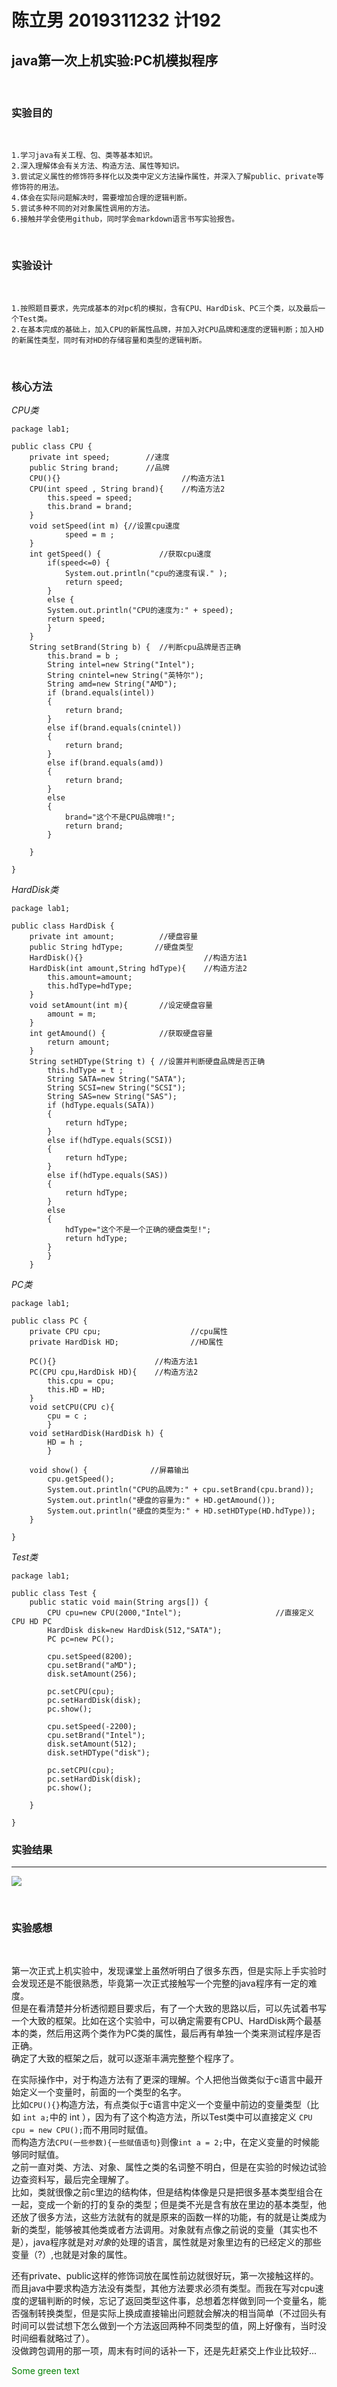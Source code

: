 # 陈立男 2019311232 计192 

## java第一次上机实验:PC机模拟程序 
<br>

### 实验目的  

<br>

    1.学习java有关工程、包、类等基本知识。
    2.深入理解体会有关方法、构造方法、属性等知识。
    3.尝试定义属性的修饰符多样化以及类中定义方法操作属性，并深入了解public、private等修饰符的用法。
    4.体会在实际问题解决时，需要增加合理的逻辑判断。
    5.尝试多种不同的对对象属性调用的方法。
    6.接触并学会使用github，同时学会markdown语言书写实验报告。

<br>


### 实验设计

<br>


    1.按照题目要求，先完成基本的对pc机的模拟，含有CPU、HardDisk、PC三个类，以及最后一个Test类。
    2.在基本完成的基础上，加入CPU的新属性品牌，并加入对CPU品牌和速度的逻辑判断；加入HD的新属性类型，同时有对HD的存储容量和类型的逻辑判断。
    
    
<br>
    
### 核心方法

*CPU类*



```
package lab1;

public class CPU {
	private int speed;        //速度
	public String brand;      //品牌
	CPU(){}                           //构造方法1
	CPU(int speed , String brand){    //构造方法2
		this.speed = speed;
		this.brand = brand;		
	}
	void setSpeed(int m) {//设置cpu速度
			speed = m ;	
	}
	int getSpeed() {             //获取cpu速度
		if(speed<=0) {
			System.out.println("cpu的速度有误." );
			return speed;
		}
		else {	
		System.out.println("CPU的速度为:" + speed);
		return speed;
		}
	}
	String setBrand(String b) {  //判断cpu品牌是否正确
		this.brand = b ;	
		String intel=new String("Intel");
		String cnintel=new String("英特尔");
	    String amd=new String("AMD");
		if (brand.equals(intel))
		{
			return brand;
		}
		else if(brand.equals(cnintel))
		{
			return brand;	  
		}
		else if(brand.equals(amd))
		{
			return brand;
		}
		else 
		{
			brand="这个不是CPU品牌哦!";
			return brand;
		}			
		
	}

}

``` 

*HardDisk类*

```
package lab1;

public class HardDisk {
	private int amount;          //硬盘容量
	public String hdType;       //硬盘类型
	HardDisk(){}                           //构造方法1
	HardDisk(int amount,String hdType){    //构造方法2
		this.amount=amount;
		this.hdType=hdType;
	}
	void setAmount(int m){       //设定硬盘容量
		amount = m;
	}
	int getAmound() {            //获取硬盘容量
		return amount;
	}
	String setHDType(String t) { //设置并判断硬盘品牌是否正确
		this.hdType = t ;	
		String SATA=new String("SATA");
		String SCSI=new String("SCSI");
	    String SAS=new String("SAS");
		if (hdType.equals(SATA))
		{
			return hdType;
		}
		else if(hdType.equals(SCSI))
		{
			return hdType;	  
		}
		else if(hdType.equals(SAS))
		{
			return hdType;
		}
		else 
		{
			hdType="这个不是一个正确的硬盘类型!";
			return hdType;
		}	
		}
	}
```

*PC类*

```
package lab1;

public class PC {
	private CPU cpu;                    //cpu属性
	private HardDisk HD;                //HD属性
	
	PC(){}                      //构造方法1
	PC(CPU cpu,HardDisk HD){    //构造方法2
		this.cpu = cpu;
		this.HD = HD;
	}
	void setCPU(CPU c){      
		cpu = c ;
		}
	void setHardDisk(HardDisk h) {
		HD = h ;
		}
	
	void show() {              //屏幕输出
		cpu.getSpeed();
		System.out.println("CPU的品牌为:" + cpu.setBrand(cpu.brand));
		System.out.println("硬盘的容量为:" + HD.getAmound());
		System.out.println("硬盘的类型为:" + HD.setHDType(HD.hdType));
	}

}

```

*Test类*

```
package lab1;

public class Test {
	public static void main(String args[]) {
		CPU cpu=new CPU(2000,"Intel");                     //直接定义CPU HD PC
		HardDisk disk=new HardDisk(512,"SATA");            
		PC pc=new PC();
	
	    cpu.setSpeed(8200); 
	    cpu.setBrand("aMD"); 
	    disk.setAmount(256);
	    
	    pc.setCPU(cpu);
	    pc.setHardDisk(disk);
	    pc.show();
	    
	    cpu.setSpeed(-2200); 
	    cpu.setBrand("Intel"); 
	    disk.setAmount(512);
	    disk.setHDType("disk");
	    
	    pc.setCPU(cpu);
	    pc.setHardDisk(disk);
	    pc.show();
		
	}

}

```

### 实验结果
----
![](https://github.com/Mellisa1002/javalab1/blob/main/%E5%AE%9E%E9%AA%8C%E7%BB%93%E6%9E%9C.png)

<br>

### 实验感想

<br>


第一次正式上机实验中，发现课堂上虽然听明白了很多东西，但是实际上手实验时会发现还是不能很熟悉，毕竟第一次正式接触写一个完整的java程序有一定的难度。<br>
但是在看清楚并分析透彻题目要求后，有了一个大致的思路以后，可以先试着书写一个大致的框架。比如在这个实验中，可以确定需要有CPU、HardDisk两个最基本的类，然后用这两个类作为PC类的属性，最后再有单独一个类来测试程序是否正确。<br>
确定了大致的框架之后，就可以逐渐丰满完整整个程序了。<br>

在实际操作中，对于构造方法有了更深的理解。个人把他当做类似于c语言中最开始定义一个变量时，前面的一个类型的名字。<br>
比如` CPU(){} `构造方法，有点类似于c语言中定义一个变量中前边的变量类型（比如 ` int a; `中的 int ），因为有了这个构造方法，所以Test类中可以直接定义 ` CPU cpu = new CPU(); `而不用同时赋值。<br>
而构造方法` CPU(一些参数){一些赋值语句} `则像` int a = 2; `中，在定义变量的时候能够同时赋值。<br>
之前一直对类、方法、对象、属性之类的名词整不明白，但是在实验的时候边试验边查资料写，最后完全理解了。<br>
比如，类就很像之前c里边的结构体，但是结构体像是只是把很多基本类型组合在一起，变成一个新的打的复杂的类型；但是类不光是含有放在里边的基本类型，他还放了很多方法，这些方法就有的就是原来的函数一样的功能，有的就是让类成为新的类型，能够被其他类或者方法调用。对象就有点像之前说的变量（其实也不是），java程序就是对*对象*的处理的语言，属性就是对象里边有的已经定义的那些变量（?）,也就是对象的属性。<br>

还有private、public这样的修饰词放在属性前边就很好玩，第一次接触这样的。而且java中要求构造方法没有类型，其他方法要求必须有类型。而我在写对cpu速度的逻辑判断的时候，忘记了返回类型这件事，总想着怎样做到同一个变量名，能否强制转换类型，但是实际上换成直接输出问题就会解决的相当简单（不过回头有时间可以尝试想下怎么做到一个方法返回两种不同类型的值，网上好像有，当时没时间细看就略过了）。<br>
没做跨包调用的那一项，周末有时间的话补一下，还是先赶紧交上作业比较好...<br>


<font color="green"> Some green text </font>
